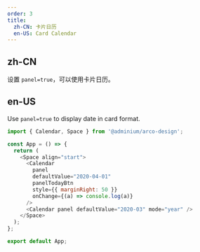 ```yaml
---
order: 3
title:
  zh-CN: 卡片日历
  en-US: Card Calendar
---
```


## zh-CN

设置 `panel=true`，可以使用卡片日历。

## en-US

Use `panel=true` to display date in card format.

```js
import { Calendar, Space } from '@adminium/arco-design';

const App = () => {
  return (
    <Space align="start">
      <Calendar
        panel
        defaultValue="2020-04-01"
        panelTodayBtn
        style={{ marginRight: 50 }}
        onChange={(a) => console.log(a)}
      />
      <Calendar panel defaultValue="2020-03" mode="year" />
    </Space>
  );
};

export default App;
```
